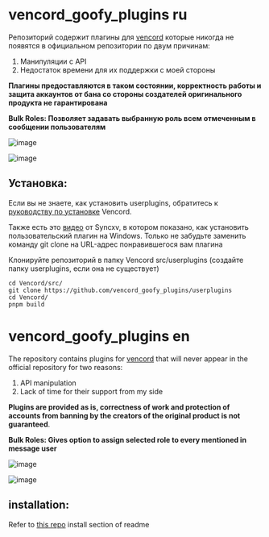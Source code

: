 # vencord_goofy_plugins ru

Репозиторий содержит плагины для [vencord](https://vencord.dev/) которые никогда не появятся в официальном репозитории по двум причинам:
1. Манипуляции с API
2. Недостаток времени для их поддержки с моей стороны

**Плагины предоставляются в таком состоянии, корректность работы и защита аккаунтов от бана со стороны создателей оригинального продукта не гарантирована** 

**Bulk Roles: Позволяет задавать выбранную роль всем отмеченным в сообщении пользователям**

![image](https://github.com/user-attachments/assets/afd37d1a-01bb-4745-8ab5-524dde717a2a)

![image](https://github.com/user-attachments/assets/e7128875-f22e-41e4-a353-932ea4572345)


## Установка:

Если вы не знаете, как установить userplugins, обратитесь к [руководству по установке](https://docs.vencord.dev/installing/) Vencord.

Также есть это [видео](https://youtu.be/3anTy0EdvsE?si=uX1_EEpILAAUHo9a) от Syncxv, в котором показано, как установить пользовательский плагин на Windows. Только не забудьте заменить команду git clone на URL-адрес понравившегося вам плагина

Клонируйте репозиторий в папку Vencord src/userplugins (создайте папку userplugins, если она не существует)
```
cd Vencord/src/
git clone https://github.com/vencord_goofy_plugins/userplugins
cd Vencord/
pnpm build
```

# vencord_goofy_plugins en


The repository contains plugins for [vencord](https://vencord.dev/) that will never appear in the official repository for two reasons:
1. API manipulation
2. Lack of time for their support from my side

**Plugins are provided as is, correctness of work and protection of accounts from banning by the creators of the original product is not guaranteed**.

**Bulk Roles: Gives option to assign selected role to every mentioned in message user**

![image](https://github.com/user-attachments/assets/afd37d1a-01bb-4745-8ab5-524dde717a2a)

![image](https://github.com/user-attachments/assets/e7128875-f22e-41e4-a353-932ea4572345)

## installation:

Refer to [this repo](https://github.com/D3SOX/vencord-userplugins) install section of readme
